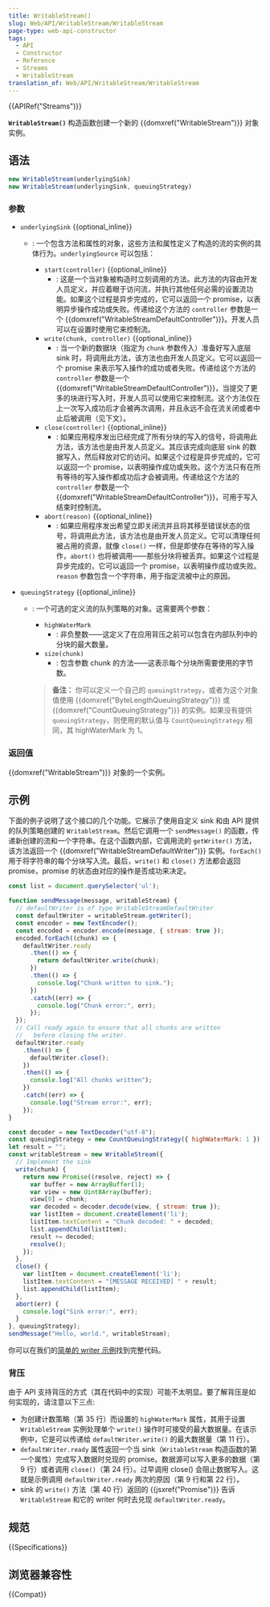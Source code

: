 ```yaml
---
title: WritableStream()
slug: Web/API/WritableStream/WritableStream
page-type: web-api-constructor
tags:
  - API
  - Constructor
  - Reference
  - Streams
  - WritableStream
translation_of: Web/API/WritableStream/WritableStream
---
```

{{APIRef("Streams")}}

**`WritableStream()`** 构造函数创建一个新的 {{domxref("WritableStream")}} 对象实例。

## 语法

```js
new WritableStream(underlyingSink)
new WritableStream(underlyingSink, queuingStrategy)
```

### 参数

- `underlyingSink` {{optional_inline}}

  - : 一个包含方法和属性的对象，这些方法和属性定义了构造的流的实例的具体行为。`underlyingSource` 可以包括：

    - `start(controller)` {{optional_inline}}
      - : 这是一个当对象被构造时立刻调用的方法。此方法的内容由开发人员定义，并应着眼于访问流，并执行其他任何必需的设置流功能。如果这个过程是异步完成的，它可以返回一个 promise，以表明异步操作成功或失败。传递给这个方法的 `controller` 参数是一个 {{domxref("WritableStreamDefaultController")}}。开发人员可以在设置时使用它来控制流。
    - `write(chunk, controller)` {{optional_inline}}
      - : 当一个新的数据块（指定为 `chunk` 参数传入）准备好写入底层 sink 时，将调用此方法，该方法也由开发人员定义。它可以返回一个 promise 来表示写入操作的成功或者失败。传递给这个方法的 `controller` 参数是一个 {{domxref("WritableStreamDefaultController")}}，当提交了更多的块进行写入时，开发人员可以使用它来控制流。这个方法仅在上一次写入成功后才会被再次调用，并且永远不会在流关闭或者中止后被调用（见下文）。
    - `close(controller)` {{optional_inline}}
      - : 如果应用程序发出已经完成了所有分块的写入的信号，将调用此方法，该方法也是由开发人员定义。其应该完成向底层 sink 的数据写入，然后释放对它的访问。如果这个过程是异步完成的，它可以返回一个 promise，以表明操作成功或失败。这个方法只有在所有等待的写入操作都成功后才会被调用。传递给这个方法的 `controller` 参数是一个 {{domxref("WritableStreamDefaultController")}}，可用于写入结束时控制流。
    - `abort(reason)` {{optional_inline}}
      - : 如果应用程序发出希望立即关闭流并且将其移至错误状态的信号，将调用此方法，该方法也是由开发人员定义。它可以清理任何被占用的资源，就像 `close()` 一样，但是即使存在等待的写入操作，`abort()` 也将被调用——那些分块将被丢弃。如果这个过程是异步完成的，它可以返回一个 promise，以表明操作成功或失败。`reason` 参数包含一个字符串，用于指定流被中止的原因。

- `queuingStrategy` {{optional_inline}}
  - : 一个可选的定义流的队列策略的对象。这需要两个参数：
    - `highWaterMark`
      - : 非负整数——这定义了在应用背压之前可以包含在内部队列中的分块的最大数量。
    - `size(chunk)`
      - : 包含参数 chunk 的方法——这表示每个分块所需要使用的字节数。

    > **备注：** 你可以定义一个自己的 `queuingStrategy`，或者为这个对象值使用 {{domxref("ByteLengthQueuingStrategy")}} 或 {{domxref("CountQueuingStrategy")}} 的实例。如果没有提供 `queuingStrategy`，则使用的默认值与 `CountQueuingStrategy` 相同，其 highWaterMark 为 1。

### 返回值

{{domxref("WritableStream")}} 对象的一个实例。

## 示例

下面的例子说明了这个接口的几个功能。它展示了使用自定义 sink 和由 API 提供的队列策略创建的 `WritableStream`。然后它调用一个 `sendMessage()` 的函数，传递新创建的流和一个字符串。在这个函数内部，它调用流的 `getWriter()` 方法，该方法返回一个 {{domxref("WritableStreamDefaultWriter")}} 实例。`forEach()` 用于将字符串的每个分块写入流。最后，`write()` 和 `close()` 方法都会返回 promise，promise 的状态由对应的操作是否成功来决定。

```js
const list = document.querySelector('ul');

function sendMessage(message, writableStream) {
  // defaultWriter is of type WritableStreamDefaultWriter
  const defaultWriter = writableStream.getWriter();
  const encoder = new TextEncoder();
  const encoded = encoder.encode(message, { stream: true });
  encoded.forEach((chunk) => {
    defaultWriter.ready
      .then(() => {
        return defaultWriter.write(chunk);
      })
      .then(() => {
        console.log("Chunk written to sink.");
      })
      .catch((err) => {
        console.log("Chunk error:", err);
      });
  });
  // Call ready again to ensure that all chunks are written
  //   before closing the writer.
  defaultWriter.ready
    .then(() => {
      defaultWriter.close();
    })
    .then(() => {
      console.log("All chunks written");
    })
    .catch((err) => {
      console.log("Stream error:", err);
    });
}

const decoder = new TextDecoder("utf-8");
const queuingStrategy = new CountQueuingStrategy({ highWaterMark: 1 });
let result = "";
const writableStream = new WritableStream({
  // Implement the sink
  write(chunk) {
    return new Promise((resolve, reject) => {
      var buffer = new ArrayBuffer(1);
      var view = new Uint8Array(buffer);
      view[0] = chunk;
      var decoded = decoder.decode(view, { stream: true });
      var listItem = document.createElement('li');
      listItem.textContent = "Chunk decoded: " + decoded;
      list.appendChild(listItem);
      result += decoded;
      resolve();
    });
  },
  close() {
    var listItem = document.createElement('li');
    listItem.textContent = "[MESSAGE RECEIVED] " + result;
    list.appendChild(listItem);
  },
  abort(err) {
    console.log("Sink error:", err);
  }
}, queuingStrategy);
sendMessage("Hello, world.", writableStream);
```

你可以在我们的[简单的 writer 示例](https://mdn.github.io/dom-examples/streams/simple-writer/)找到完整代码。

### 背压

由于 API 支持背压的方式（其在代码中的实现）可能不太明显。要了解背压是如何实现的，请注意以下三点:

- 为创建计数策略（第 35 行）而设置的 `highWaterMark` 属性，其用于设置 `WritableStream` 实例处理单个 `write()` 操作时可接受的最大数据量。在该示例中，它是可以传递给 `defaultWriter.write()` 的最大数据量（第 11 行）。
- `defaultWriter.ready` 属性返回一个当 sink（`WritableStream` 构造函数的第一个属性）完成写入数据时兑现的 promise。数据源可以写入更多的数据（第 9 行）或者调用 `close()`（第 24 行）。过早调用 close() 会阻止数据写入。这就是示例调用 `defaultWriter.ready` 两次的原因（第 9 行和第 22 行）。
- sink 的 `write()` 方法（第 40 行）返回的 {{jsxref("Promise")}} 告诉 `WritableStream` 和它的 writer 何时去兑现 `defaultWriter.ready`。

## 规范

{{Specifications}}

## 浏览器兼容性

{{Compat}}
